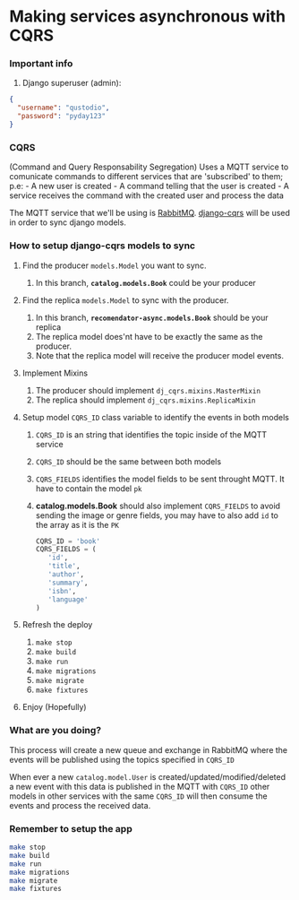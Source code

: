 # Making services asynchronous with CQRS

### Important info

1. Django superuser (admin):

```json
{
  "username": "qustodio", 
  "password": "pyday123"
}
```

### CQRS

(Command and Query Responsability Segregation)
Uses a MQTT service to comunicate commands to different services that are 'subscribed' to them;
    p.e:
        - A new user is created
        - A command telling that the user is created
        - A service receives the command with the created user and process the data

The MQTT service that we'll be using is [RabbitMQ](https://hub.docker.com/_/rabbitmq).
[django-cqrs](https://github.com/cloudblue/django-cqrs) will be used in order to sync django models.

### How to setup django-cqrs models to sync

1. Find the producer `models.Model` you want to sync.
   1. In this branch, **`catalog.models.Book`** could be your producer
2. Find the replica `models.Model` to sync with the producer.
   1. In this branch, **`recomendator-async.models.Book`** should be your replica
   2. The replica model does'nt have to be exactly the same as the producer.
   3. Note that the replica model will receive the producer model events.
3. Implement Mixins
   1. The producer should implement `dj_cqrs.mixins.MasterMixin`
   2. The replica should implement  `dj_cqrs.mixins.ReplicaMixin`
4. Setup model `CQRS_ID` class variable to identify the events in both models
   1. `CQRS_ID` is an string that identifies the topic inside of the MQTT service
   2. `CQRS_ID` should be the same between both models
   3. `CQRS_FIELDS` identifies the model fields to be sent throught MQTT. It have to contain
      the model `pk`
   4. **catalog.models.Book** should also implement `CQRS_FIELDS` to avoid sending the image or genre fields, you may have to also add `id` to the array as it is the `PK`

      ```python
      CQRS_ID = 'book'
      CQRS_FIELDS = (
         'id',
         'title',
         'author',
         'summary',
         'isbn',
         'language'
      )
      ```

5. Refresh the deploy
   1. `make stop`
   2. `make build`
   3. `make run`
   4. `make migrations`
   5. `make migrate`
   6. `make fixtures`
6. Enjoy (Hopefully)

### What are you doing?

This process will create a new queue and exchange in RabbitMQ
where the events will be published using the topics specified in `CQRS_ID`

When ever a new `catalog.model.User` is created/updated/modified/deleted a new event with this data
is published in the MQTT with `CQRS_ID` other models in other services with the same `CQRS_ID` will then consume
the events and process the received data.

### Remember to setup the app

```bash
make stop
make build
make run
make migrations
make migrate
make fixtures
```
